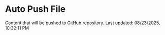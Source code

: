 # Auto Push File

Content that will be pushed to GitHub repository.
Last updated: 08/23/2025, 10:32:11 PM